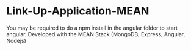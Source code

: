 # Link-Up-Application-MEAN
You may be required to do a npm install in the angular folder to start angular.
Developed with the MEAN Stack (MongoDB, Express, Angular, Nodejs)

